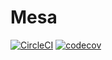 # Mesa

[![CircleCI](https://circleci.com/gh/NathanBurkett/mesa.svg?style=svg)](https://circleci.com/gh/NathanBurkett/mesa) [![codecov](https://codecov.io/gh/NathanBurkett/mesa/branch/master/graph/badge.svg)](https://codecov.io/gh/NathanBurkett/mesa)

